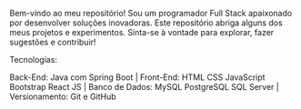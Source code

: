Bem-vindo ao meu repositório! Sou um programador Full Stack apaixonado por desenvolver soluções inovadoras. Este repositório abriga alguns dos meus projetos e experimentos. Sinta-se à vontade para explorar, fazer sugestões e contribuir!

Tecnologias:

Back-End:
Java com Spring Boot
| Front-End:
HTML
CSS
JavaScript
Bootstrap
React JS
| Banco de Dados:
MySQL
PostgreSQL
SQL Server
| Versionamento:
Git e GitHub
